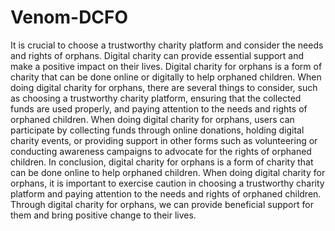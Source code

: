 # Venom-DCFO
It is crucial to choose a trustworthy charity platform and consider the needs and rights of orphans. Digital charity can provide essential support and make a positive impact on their lives.
Digital charity for orphans is a form of charity that can be done online or digitally to help orphaned children. When doing digital charity for orphans, there are several things to consider, such as choosing a trustworthy charity platform, ensuring that the collected funds are used properly, and paying attention to the needs and rights of orphaned children.
When doing digital charity for orphans, users can participate by collecting funds through online donations, holding digital charity events, or providing support in other forms such as volunteering or conducting awareness campaigns to advocate for the rights of orphaned children.
In conclusion, digital charity for orphans is a form of charity that can be done online to help orphaned children. When doing digital charity for orphans, it is important to exercise caution in choosing a trustworthy charity platform and paying attention to the needs and rights of orphaned children. Through digital charity for orphans, we can provide beneficial support for them and bring positive change to their lives.
